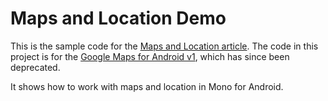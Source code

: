 Maps and Location Demo
======================

This is the sample code for the [Maps and Location article](http://docs.xamarin.com/android/tutorials/Maps_and_Location). The code in this project is for the [Google Maps for Android v1](https://developers.google.com/maps/documentation/android/v1/), which has since been deprecated.

It shows how to work with maps and location in Mono for Android.